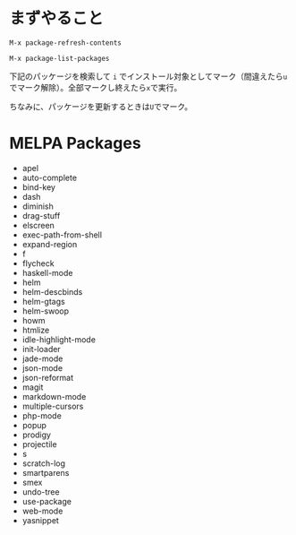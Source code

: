 # まずやること

`M-x package-refresh-contents`

`M-x package-list-packages`

下記のパッケージを検索して `i` でインストール対象としてマーク（間違えたら`u`でマーク解除）。全部マークし終えたら`x`で実行。

ちなみに、パッケージを更新するときは`U`でマーク。

# MELPA Packages

- apel
- auto-complete
- bind-key
- dash
- diminish
- drag-stuff
- elscreen
- exec-path-from-shell
- expand-region
- f
- flycheck
- haskell-mode
- helm
- helm-descbinds
- helm-gtags
- helm-swoop
- howm
- htmlize
- idle-highlight-mode
- init-loader
- jade-mode
- json-mode
- json-reformat
- magit
- markdown-mode
- multiple-cursors
- php-mode
- popup
- prodigy
- projectile
- s
- scratch-log
- smartparens
- smex
- undo-tree
- use-package
- web-mode
- yasnippet

